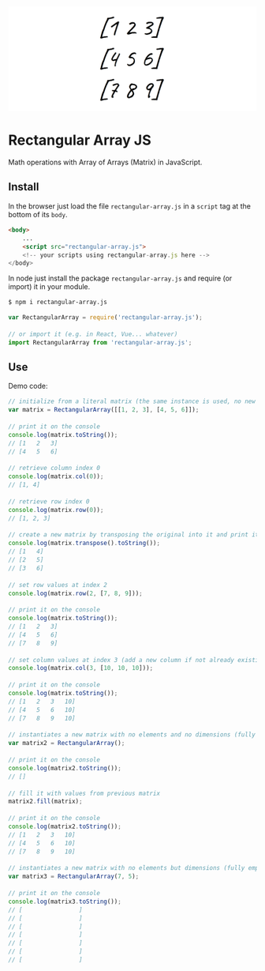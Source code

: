 ![alt Rectangular Array JS](rectangular-array.js.png)

# Rectangular Array JS

Math operations with Array of Arrays (Matrix) in JavaScript.

## Install

In the browser just load the file `rectangular-array.js` in a `script` tag at the bottom of its `body`.

```html
<body>
    ...
    <script src="rectangular-array.js">
    <!-- your scripts using rectangular-array.js here -->
</body>
```

In node just install the package `rectangular-array.js` and require (or import) it in your module.

```sh
$ npm i rectangular-array.js
```

```js
var RectangularArray = require('rectangular-array.js');

// or import it (e.g. in React, Vue... whatever)
import RectangularArray from 'rectangular-array.js';
```

## Use

Demo code:

```js
// initialize from a literal matrix (the same instance is used, no new array is created in memory)
var matrix = RectangularArray([[1, 2, 3], [4, 5, 6]]);

// print it on the console
console.log(matrix.toString());
// [1	2	3]
// [4	5	6]

// retrieve column index 0
console.log(matrix.col(0));
// [1, 4]

// retrieve row index 0
console.log(matrix.row(0));
// [1, 2, 3]

// create a new matrix by transposing the original into it and print it on the console
console.log(matrix.transpose().toString());
// [1	4]
// [2	5]
// [3	6]

// set row values at index 2
console.log(matrix.row(2, [7, 8, 9]));

// print it on the console
console.log(matrix.toString());
// [1	2	3]
// [4	5	6]
// [7	8	9]

// set column values at index 3 (add a new column if not already existing)
console.log(matrix.col(3, [10, 10, 10]));

// print it on the console
console.log(matrix.toString());
// [1	2	3	10]
// [4	5	6	10]
// [7	8	9	10]

// instantiates a new matrix with no elements and no dimensions (fully empty)
var matrix2 = RectangularArray();

// print it on the console
console.log(matrix2.toString());
// []

// fill it with values from previous matrix
matrix2.fill(matrix);

// print it on the console
console.log(matrix2.toString());
// [1	2	3	10]
// [4	5	6	10]
// [7	8	9	10]

// instantiates a new matrix with no elements but dimensions (fully empty too)
var matrix3 = RectangularArray(7, 5);

// print it on the console
console.log(matrix3.toString());
// [				]
// [				]
// [				]
// [				]
// [				]
// [				]
// [				]
```